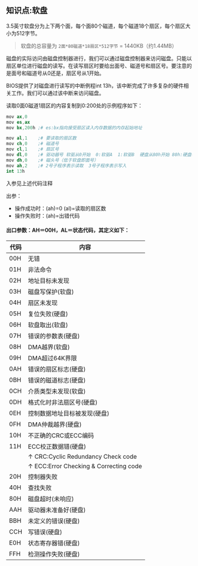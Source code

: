 知识点:软盘
---

3.5英寸软盘分为上下两个面，每个面80个磁道，每个磁道18个扇区，每个扇区大小为512字节。

> 软盘的总容量为 `2面*80磁道*18扇区*512字节` = 1440KB（约1.44MB）

磁盘的实际访问由磁盘控制器进行，我们可以通过磁盘控制器来访问磁盘。只能以扇区单位进行磁盘的读写。在读写扇区时要给出面号、磁道号和扇区号。要注意的是面号和磁道号从0还是，扇区号从1开始。

BIOS提供了对磁盘进行读写的中断例程int 13h，该中断完成了许多复杂的硬件相关工作。我们可以通过该中断来访问磁盘。

读取0面0磁道1扇区的内容复制到0:200处的示例程序如下：

```s
mov ax,0
mov es,ax
mov bx,200h ;# es:bx指向接受扇区读入内存数据的内存起始地址

mov al,1    ;# 要读取的扇区数
mov ch,0    ;# 磁道号
mov cl,1    ;# 扇区号
mov dl,0    ;# 驱动器号 软驱从0开始  0:软驱A  1:软驱B  硬盘从80h开始 80h:硬盘C 81h:硬盘D
mov dh,0    ;# 磁头号（低于软盘即面号）
mov ah,2    ;# 2号子程序表示读取  3号子程序表示写入
int 13h
```

入参见上述代码注释

出参：
- 操作成功时：(ah)=0 (al)=读取的扇区数
- 操作失败时：(ah)=出错代码

#### 出口参数：AH＝00H，AL＝状态代码，其定义如下：
| 代码 | 内容 |
| --- | --- |
| 00H | 无错 |
| 01H | 非法命令 |
| 02H | 地址目标未发现 |
| 03H | 磁盘写保护(软盘) |
| 04H | 扇区未发现 |
| 05H | 复位失败(硬盘) |
| 06H | 软盘取出(软盘) |
| 07H | 错误的参数表(硬盘) |
| 08H | DMA越界(软盘) |
| 09H | DMA超过64K界限 |
| 0AH | 错误的扇区标志(硬盘) |
| 0BH | 错误的磁道标志(硬盘) |
| 0CH | 介质类型未发现(软盘) |
| 0DH | 格式化时非法扇区号(硬盘) |
| 0EH | 控制数据地址目标被发现(硬盘) |
| 0FH | DMA仲裁越界(硬盘) |
| 10H | 不正确的CRC或ECC编码 |
| 11H | ECC校正数据错(硬盘)|
|     |  ↑ CRC:Cyclic Redundancy Check code|
|     |  ↑ ECC:Error Checking & Correcting code |
| 20H | 控制器失败 |
| 40H | 查找失败 |
| 80H | 磁盘超时(未响应) |
| AAH | 驱动器未准备好(硬盘) |
| BBH | 未定义的错误(硬盘) |
| CCH | 写错误(硬盘) |
| E0H | 状态寄存器错(硬盘) |
| FFH | 检测操作失败(硬盘) |
